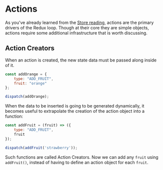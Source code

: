 # Actions

As you've already learned from the [Store reading][store], actions are the
primary drivers of the Redux loop. Though at their core they are simple objects,
actions require some additional infrastructure that is worth discussing.

## Action Creators

When an action is created, the new state data must be passed along inside of it.

```js
const addOrange = {
	type: "ADD_FRUIT",
	fruit: "orange"
};

dispatch(addOrange);

```

When the data to be inserted is going to be generated dynamically, it becomes useful to extrapolate the creation of the action object into a function: 

```js
const addFruit = (fruit) => ({
	type: "ADD_FRUIT",
	fruit
});

dispatch(addFruit('strawberry'));

``` 

Such functions are called Action Creators. Now we can add any `fruit` using
`addFruit()`, instead of having to define an action object for each `fruit`.

[store]: store.md